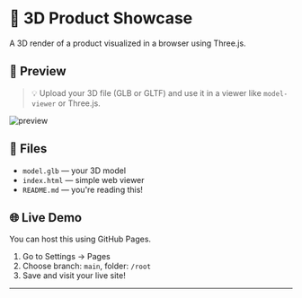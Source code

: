 # 🧊 3D Product Showcase

A 3D render of a product visualized in a browser using Three.js.

## 🎥 Preview

> 💡 Upload your 3D file (GLB or GLTF) and use it in a viewer like `model-viewer` or Three.js.

![preview](preview.png)

## 📂 Files

- `model.glb` — your 3D model
- `index.html` — simple web viewer
- `README.md` — you're reading this!

## 🌐 Live Demo

You can host this using GitHub Pages.

1. Go to Settings → Pages
2. Choose branch: `main`, folder: `/root`
3. Save and visit your live site!

---
